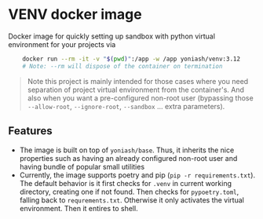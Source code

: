 # VENV docker image

Docker image for quickly setting up sandbox with python virtual environment for your projects via
```bash
    docker run --rm -it -v "$(pwd)":/app -w /app yoniash/venv:3.12 
    # Note: --rm will dispose of the container on termination
```

> Note this project is mainly intended for those cases where you need separation of project virtual environment from the container's. And also when you want a pre-configured non-root user (bypassing those `--allow-root`, `--ignore-root`, `--sandbox` ... extra parameters).

## Features
- The image is built on top of `yoniash/base`. Thus, it inherits the nice properties such as having an already configured non-root user and having bundle of popular small utilities
- Currently, the image supports poetry and pip (`pip -r requirements.txt`). The default behavior is it first checks for `.venv` in current working directory, creating one if not found. Then checks for `pypoetry.toml`, falling back to `requrements.txt`. Otherwise it only activates the virtual environment. Then it entires to shell.

